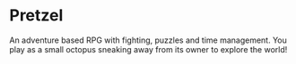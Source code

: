 # Pretzel
An adventure based RPG with fighting, puzzles and time management. You play as a small octopus sneaking away from its owner to explore the world!
